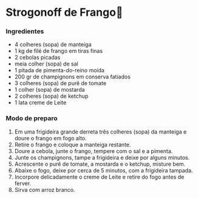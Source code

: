# Strogonoff de Frango:chicken:

### Ingredientes

- 4 colheres (sopa) de manteiga
- 1 kg de filé de frango em tiras finas
- 2 cebolas picadas
- meia colher (sopa) de sal
- 1 pitada de pimenta-do-reino moída
- 200 gr de champignons em conserva fatiados
- 3 colheres (sopa) de purê de tomate
- 1 colher (sopa) de mostarda
- 2 colheres (sopa) de ketchup
- 1 lata creme de Leite



### Modo de preparo

1. Em uma frigideira grande derreta três colheres (sopa) da manteiga e doure o frango em fogo alto.
2. Retire o frango e coloque a manteiga restante.
3. Doure a cebola, junte o frango, tempere com o sal e a pimenta.
4. Junte os champignons, tampe a frigideira e deixe por alguns minutos.
5. Acrescente o purê de tomate, a mostarda e o ketchup, misture bem. 
6. Abaixe o fogo, deixe por cerca de 5 minutos, com a frigideira tampada.
7. Incorpore delicadamente o creme de Leite e retire do fogo antes de ferver.
8. Sirva com arroz branco.

